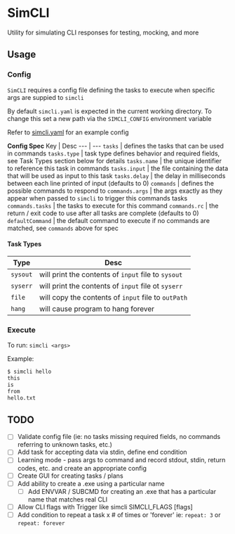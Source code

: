 # SimCLI
Utility for simulating CLI responses for testing, mocking, and more

## Usage

### Config
`SimCLI` requires a config file defining the tasks to execute when specific args are suppied to `simcli`

By default `simcli.yaml` is expected in the current working directory. To change this set a new path via the `SIMCLI_CONFIG` environment variable

Refer to [simcli.yaml](simcli.yaml) for an example config

**Config Spec**
Key | Desc
--- | ---
`tasks` | defines the tasks that can be used in commands
`tasks.type` | task type defines behavior and required fields, see Task Types section below for details
`tasks.name` | the unique identifier to reference this task in commands
`tasks.input` | the file containing the data that will be used as input to this task
`tasks.delay` | the delay in milliseconds between each line printed of input (defaults to 0)
`commands` | defines the possible commands to respond to
`commands.args` | the args exactly as they appear when passed to `simcli` to trigger this commands tasks
`commands.tasks` | the tasks to execute for this command
`commands.rc` | the return / exit code to use after all tasks are complete (defaults to 0)
`defaultCommand` | the default command to execute if no commands are matched, see `commands` above for spec

#### Task Types

Type | Desc
--- | ---
`sysout` | will print the contents of `input` file to `sysout`
`syserr` | will print the contents of `input` file ot `syserr`
`file` | will copy the contents of `input` file to `outPath`
`hang` | will cause program to hang forever


### Execute
To run:
`simcli <args>`

Example:

```sh
$ simcli hello
this
is
from
hello.txt
```


## TODO
- [ ] Validate config file (ie: no tasks missing required fields, no commands referring to unknown tasks, etc.)
- [ ] Add task for accepting data via stdin, define end condition
- [ ] Learning mode - pass args to command and record stdout, stdin, return codes, etc. and create an appropriate config
- [ ] Create GUI for creating tasks / plans
- [ ] Add ability to create a .exe using a particular name
  - [ ] Add ENVVAR / SUBCMD for creating an .exe that has a particular name that matches real CLI
- [ ] Allow CLI flags with Trigger like simcli SIMCLI_FLAGS [flags]
- [ ] Add condition to repeat a task x # of times or 'forever' ie: `repeat: 3` or `repeat: forever`